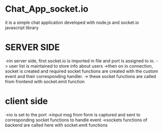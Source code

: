 # Chat_App_socket.io

it is a simple chat application developed with node.js and socket.io javascript library

# SERVER SIDE

->in server side, first socket.io is imported in file and port is assigned to io.
-> user list is maintained to store info about users
->then on io connection,
  socket is created and required socket functions are created with the custom event and their       corresponding handler.
-> these socket functions are called from frontend with socket.emit function

# client side

->io is set to the port
->input msg from form is captured and sent to corresponding socket functions to handle event
->sockets functions of backend are called here with socket.emit functions


